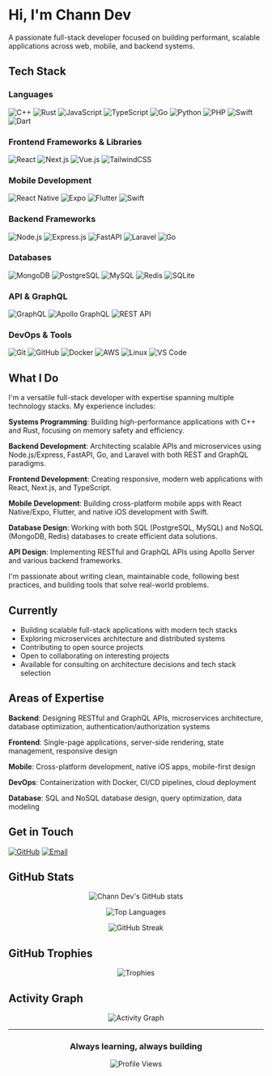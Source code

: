 # Hi, I'm Chann Dev

A passionate full-stack developer focused on building performant, scalable applications across web, mobile, and backend systems.

## Tech Stack

### Languages
![C++](https://img.shields.io/badge/C++-00599C?style=for-the-badge&logo=cplusplus&logoColor=white)
![Rust](https://img.shields.io/badge/Rust-000000?style=for-the-badge&logo=rust&logoColor=white)
![JavaScript](https://img.shields.io/badge/JavaScript-F7DF1E?style=for-the-badge&logo=javascript&logoColor=black)
![TypeScript](https://img.shields.io/badge/TypeScript-3178C6?style=for-the-badge&logo=typescript&logoColor=white)
![Go](https://img.shields.io/badge/Go-00ADD8?style=for-the-badge&logo=go&logoColor=white)
![Python](https://img.shields.io/badge/Python-3776AB?style=for-the-badge&logo=python&logoColor=white)
![PHP](https://img.shields.io/badge/PHP-777BB4?style=for-the-badge&logo=php&logoColor=white)
![Swift](https://img.shields.io/badge/Swift-F05138?style=for-the-badge&logo=swift&logoColor=white)
![Dart](https://img.shields.io/badge/Dart-0175C2?style=for-the-badge&logo=dart&logoColor=white)

### Frontend Frameworks & Libraries
![React](https://img.shields.io/badge/React-61DAFB?style=for-the-badge&logo=react&logoColor=black)
![Next.js](https://img.shields.io/badge/Next.js-000000?style=for-the-badge&logo=nextdotjs&logoColor=white)
![Vue.js](https://img.shields.io/badge/Vue.js-4FC08D?style=for-the-badge&logo=vuedotjs&logoColor=white)
![TailwindCSS](https://img.shields.io/badge/Tailwind_CSS-38B2AC?style=for-the-badge&logo=tailwind-css&logoColor=white)

### Mobile Development
![React Native](https://img.shields.io/badge/React_Native-61DAFB?style=for-the-badge&logo=react&logoColor=black)
![Expo](https://img.shields.io/badge/Expo-000020?style=for-the-badge&logo=expo&logoColor=white)
![Flutter](https://img.shields.io/badge/Flutter-02569B?style=for-the-badge&logo=flutter&logoColor=white)
![Swift](https://img.shields.io/badge/iOS-000000?style=for-the-badge&logo=apple&logoColor=white)

### Backend Frameworks
![Node.js](https://img.shields.io/badge/Node.js-339933?style=for-the-badge&logo=nodedotjs&logoColor=white)
![Express.js](https://img.shields.io/badge/Express.js-000000?style=for-the-badge&logo=express&logoColor=white)
![FastAPI](https://img.shields.io/badge/FastAPI-009688?style=for-the-badge&logo=fastapi&logoColor=white)
![Laravel](https://img.shields.io/badge/Laravel-FF2D20?style=for-the-badge&logo=laravel&logoColor=white)
![Go](https://img.shields.io/badge/Go_Gin-00ADD8?style=for-the-badge&logo=go&logoColor=white)

### Databases
![MongoDB](https://img.shields.io/badge/MongoDB-47A248?style=for-the-badge&logo=mongodb&logoColor=white)
![PostgreSQL](https://img.shields.io/badge/PostgreSQL-4169E1?style=for-the-badge&logo=postgresql&logoColor=white)
![MySQL](https://img.shields.io/badge/MySQL-4479A1?style=for-the-badge&logo=mysql&logoColor=white)
![Redis](https://img.shields.io/badge/Redis-DC382D?style=for-the-badge&logo=redis&logoColor=white)
![SQLite](https://img.shields.io/badge/SQLite-003B57?style=for-the-badge&logo=sqlite&logoColor=white)

### API & GraphQL
![GraphQL](https://img.shields.io/badge/GraphQL-E10098?style=for-the-badge&logo=graphql&logoColor=white)
![Apollo GraphQL](https://img.shields.io/badge/Apollo_GraphQL-311C87?style=for-the-badge&logo=apollographql&logoColor=white)
![REST API](https://img.shields.io/badge/REST_API-009688?style=for-the-badge&logo=fastapi&logoColor=white)

### DevOps & Tools
![Git](https://img.shields.io/badge/Git-F05032?style=for-the-badge&logo=git&logoColor=white)
![GitHub](https://img.shields.io/badge/GitHub-181717?style=for-the-badge&logo=github&logoColor=white)
![Docker](https://img.shields.io/badge/Docker-2496ED?style=for-the-badge&logo=docker&logoColor=white)
![AWS](https://img.shields.io/badge/AWS-232F3E?style=for-the-badge&logo=amazonaws&logoColor=white)
![Linux](https://img.shields.io/badge/Linux-FCC624?style=for-the-badge&logo=linux&logoColor=black)
![VS Code](https://img.shields.io/badge/VS_Code-007ACC?style=for-the-badge&logo=visualstudiocode&logoColor=white)

## What I Do

I'm a versatile full-stack developer with expertise spanning multiple technology stacks. My experience includes:

**Systems Programming**: Building high-performance applications with C++ and Rust, focusing on memory safety and efficiency.

**Backend Development**: Architecting scalable APIs and microservices using Node.js/Express, FastAPI, Go, and Laravel with both REST and GraphQL paradigms.

**Frontend Development**: Creating responsive, modern web applications with React, Next.js, and TypeScript.

**Mobile Development**: Building cross-platform mobile apps with React Native/Expo, Flutter, and native iOS development with Swift.

**Database Design**: Working with both SQL (PostgreSQL, MySQL) and NoSQL (MongoDB, Redis) databases to create efficient data solutions.

**API Design**: Implementing RESTful and GraphQL APIs using Apollo Server and various backend frameworks.

I'm passionate about writing clean, maintainable code, following best practices, and building tools that solve real-world problems.

## Currently

- Building scalable full-stack applications with modern tech stacks
- Exploring microservices architecture and distributed systems
- Contributing to open source projects
- Open to collaborating on interesting projects
- Available for consulting on architecture decisions and tech stack selection

## Areas of Expertise

**Backend**: Designing RESTful and GraphQL APIs, microservices architecture, database optimization, authentication/authorization systems

**Frontend**: Single-page applications, server-side rendering, state management, responsive design

**Mobile**: Cross-platform development, native iOS apps, mobile-first design

**DevOps**: Containerization with Docker, CI/CD pipelines, cloud deployment

**Database**: SQL and NoSQL database design, query optimization, data modeling

## Get in Touch

[![GitHub](https://img.shields.io/badge/GitHub-181717?style=for-the-badge&logo=github&logoColor=white)](https://github.com/channdev)
[![Email](https://img.shields.io/badge/Email-D14836?style=for-the-badge&logo=gmail&logoColor=white)](mailto:xenn1337j@gmail.com)


## GitHub Stats

<div align="center">
  
![Chann Dev's GitHub stats](https://github-readme-stats.vercel.app/api?username=channdev&show_icons=true&theme=radical&hide_border=true&bg_color=0D1117&count_private=true)

![Top Languages](https://github-readme-stats.vercel.app/api/top-langs/?username=channdev&layout=compact&theme=radical&hide_border=true&bg_color=0D1117&langs_count=8)

![GitHub Streak](https://github-readme-streak-stats.herokuapp.com/?user=channdev&theme=radical&hide_border=true&background=0D1117)

</div>

## GitHub Trophies

<div align="center">
  
![Trophies](https://github-profile-trophy.vercel.app/?username=channdev&theme=radical&no-frame=true&no-bg=true&column=7)

</div>

## Activity Graph

<div align="center">

![Activity Graph](https://github-readme-activity-graph.vercel.app/graph?username=channdev&theme=react-dark&hide_border=true&area=true)

</div>

---

<div align="center">
  
### Always learning, always building

![Profile Views](https://komarev.com/ghpvc/?username=channdev&color=blueviolet&style=for-the-badge)

</div>
